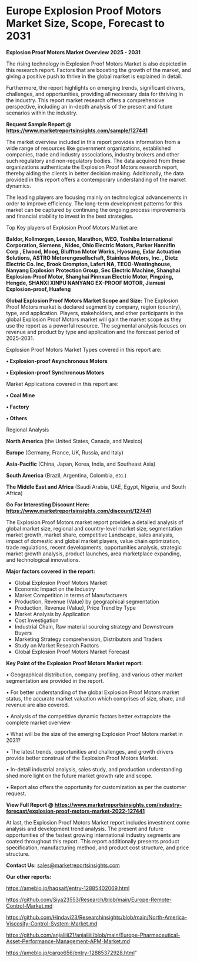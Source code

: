 # Europe Explosion Proof Motors Market Size, Scope, Forecast to 2031

<Strong> Explosion Proof Motors Market Overview 2025 - 2031</strong>

The rising technology in Explosion Proof Motors Market is also depicted in this research report. Factors that are boosting the growth of the market, and giving a positive push to thrive in the global market is explained in detail.

Furthermore, the report highlights on emerging trends, significant drivers, challenges, and opportunities, providing all necessary data for thriving in the industry. This report market research offers a comprehensive perspective, including an in-depth analysis of the present and future scenarios within the industry.

<strong>Request Sample Report @ <a href=https://www.marketreportsinsights.com/sample/127441>https://www.marketreportsinsights.com/sample/127441</a></strong>

The market overview included in this report provides information from a wide range of resources like government organizations, established companies, trade and industry associations, industry brokers and other such regulatory and non-regulatory bodies. The data acquired from these organizations authenticate the Explosion Proof Motors research report, thereby aiding the clients in better decision making. Additionally, the data provided in this report offers a contemporary understanding of the market dynamics.

The leading players are focusing mainly on technological advancements in order to improve efficiency. The long-term development patterns for this market can be captured by continuing the ongoing process improvements and financial stability to invest in the best strategies.

Top Key players of Explosion Proof Motors Market are:

<strong>Baldor, Kollmorgen, Leeson, Marathon, WEG, Toshiba International Corporation, Siemens , Nidec, Ohio Electric Motors, Parker Hannifin Corp , Elwood, Moog, Bluffton Motor Works, Hyosung, Exlar Actuation Solutions, ASTRO Motorengesellschaft, Stainless Motors, Inc. , Dietz Electric Co. Inc, Brook Crompton, Lafert NA, TECO-Westinghouse, Nanyang Explosion Protection Group, Sec Electric Machine, Shanghai Explosion-Proof Motor, Shanghai Pinnxun Electric Motor, Pingxing, Hengde, SHANXI XINPU NANYANG EX-PROOF MOTOR, Jiamusi Explosion-proof, Huafeng</strong>

<strong><b>Global Explosion Proof Motors Market Scope and Size:</b></strong>
The Explosion Proof Motors market is declared segment by company, region (country), type, and application. Players, stakeholders, and other participants in the global Explosion Proof Motors market will gain the market scope as they use the report as a powerful resource. The segmental analysis focuses on revenue and product by type and application and the forecast period of 2025-2031.

Explosion Proof Motors Market Types covered in this report are:

<strong>• Explosion-proof Asynchronous Motors

• Explosion-proof Synchronous Motors</strong>

Market Applications covered in this report are:

<strong>• Coal Mine

• Factory

• Others</strong> 

Regional Analysis

<strong>North America</strong> (the United States, Canada, and Mexico)

<strong>Europe</strong> (Germany, France, UK, Russia, and Italy)

<strong>Asia-Pacific</strong> (China, Japan, Korea, India, and Southeast Asia)

<strong>South America</strong> (Brazil, Argentina, Colombia, etc.)

<strong>The Middle East and Africa</strong> (Saudi Arabia, UAE, Egypt, Nigeria, and South Africa)

<strong>Go For Interesting Discount Here: <a href=https://www.marketreportsinsights.com/discount/127441>https://www.marketreportsinsights.com/discount/127441</a></strong>

The Explosion Proof Motors market report provides a detailed analysis of global market size, regional and country-level market size, segmentation market growth, market share, competitive Landscape, sales analysis, impact of domestic and global market players, value chain optimization, trade regulations, recent developments, opportunities analysis, strategic market growth analysis, product launches, area marketplace expanding, and technological innovations.

<strong><b>Major factors covered in the report:</b></strong>
<ul>
  <li>Global Explosion Proof Motors Market </li>
  <li>Economic Impact on the Industry</li>
  <li>Market Competition in terms of Manufacturers</li>
  <li>Production, Revenue (Value) by geographical segmentation</li>
  <li>Production, Revenue (Value), Price Trend by Type</li>
  <li>Market Analysis by Application</li>
  <li>Cost Investigation</li>
  <li>Industrial Chain, Raw material sourcing strategy and Downstream Buyers</li>
  <li>Marketing Strategy comprehension, Distributors and Traders</li>
  <li>Study on Market Research Factors</li>
  <li>Global Explosion Proof Motors Market Forecast</li>
</ul>

<strong><b>Key Point of the Explosion Proof Motors Market report:</b></strong>

• Geographical distribution, company profiling, and various other market segmentation are provided in the report.

• For better understanding of the global Explosion Proof Motors market status, the accurate market valuation which comprises of size, share, and revenue are also covered.

• Analysis of the competitive dynamic factors better extrapolate the complete market overview

• What will be the size of the emerging Explosion Proof Motors market in 2031?

• The latest trends, opportunities and challenges, and growth drivers provide better construal of the Explosion Proof Motors Market.

• In-detail industrial analysis, sales study, and production understanding shed more light on the future market growth rate and scope.

• Report also offers the opportunity for customization as per the customer request.

<strong><b>View Full Report @ <a href=https://www.marketreportsinsights.com/industry-forecast/explosion-proof-motors-market-2022-127441>https://www.marketreportsinsights.com/industry-forecast/explosion-proof-motors-market-2022-127441</a></b></strong>


At last, the Explosion Proof Motors Market report includes investment come analysis and development trend analysis. The present and future opportunities of the fastest growing international industry segments are coated throughout this report. This report additionally presents product specification, manufacturing method, and product cost structure, and price structure.

<strong>Contact Us:</strong>
sales@marketreportsinsights.com

<strong>Our other reports:</strong>

<a href=https://ameblo.jp/haqsaif/entry-12885402069.html>https://ameblo.jp/haqsaif/entry-12885402069.html</a>

<a href=https://github.com/Siya23553/Research/blob/main/Europe-Remote-Control-Market.md>https://github.com/Siya23553/Research/blob/main/Europe-Remote-Control-Market.md</a>

<a href=https://github.com/Hindavi23/Researchinsights/blob/main/North-America-Viscosity-Control-System-Market.md>https://github.com/Hindavi23/Researchinsights/blob/main/North-America-Viscosity-Control-System-Market.md</a>

<a href=https://github.com/anjaliiii21/anjaliiii/blob/main/Europe-Pharmaceutical-Asset-Performance-Management-APM-Market.md>https://github.com/anjaliiii21/anjaliiii/blob/main/Europe-Pharmaceutical-Asset-Performance-Management-APM-Market.md</a>

<a href=https://ameblo.jp/cargo656/entry-12885372928.html>https://ameblo.jp/cargo656/entry-12885372928.html</a>"
